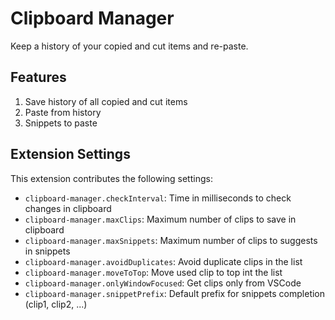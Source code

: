 # Clipboard Manager

Keep a history of your copied and cut items and re-paste.

## Features

1. Save history of all copied and cut items
1. Paste from history
1. Snippets to paste

## Extension Settings

This extension contributes the following settings:

* `clipboard-manager.checkInterval`: Time in milliseconds to check changes in clipboard
* `clipboard-manager.maxClips`: Maximum number of clips to save in clipboard
* `clipboard-manager.maxSnippets`: Maximum number of clips to suggests in snippets
* `clipboard-manager.avoidDuplicates`: Avoid duplicate clips in the list
* `clipboard-manager.moveToTop`: Move used clip to top int the list
* `clipboard-manager.onlyWindowFocused`: Get clips only from VSCode
* `clipboard-manager.snippetPrefix`: Default prefix for snippets completion (clip1, clip2, ...)
